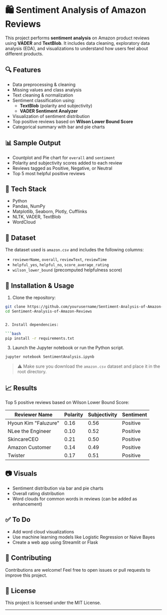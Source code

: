 # 🛍️ Sentiment Analysis of Amazon Reviews

This project performs **sentiment analysis** on Amazon product reviews using **VADER** and **TextBlob**. It includes data cleaning, exploratory data analysis (EDA), and visualizations to understand how users feel about different products.

## 🔍 Features

- Data preprocessing & cleaning
- Missing values and class analysis
- Text cleaning & normalization
- Sentiment classification using:
  - **TextBlob** (polarity and subjectivity)
  - **VADER Sentiment Analyzer**
- Visualization of sentiment distribution
- Top positive reviews based on **Wilson Lower Bound Score**
- Categorical summary with bar and pie charts

## 📊 Sample Output

- Countplot and Pie chart for `overall` and `sentiment`
- Polarity and subjectivity scores added to each review
- Reviews tagged as Positive, Negative, or Neutral
- Top 5 most helpful positive reviews

## 🧰 Tech Stack

- Python
- Pandas, NumPy
- Matplotlib, Seaborn, Plotly, Cufflinks
- NLTK, VADER, TextBlob
- WordCloud

## 📁 Dataset

The dataset used is `amazon.csv` and includes the following columns:
- `reviewerName`, `overall`, `reviewText`, `reviewTime`
- `helpful_yes`, `helpful_no`, `score_average_rating`
- `wilson_lower_bound` (precomputed helpfulness score)

## 🧪 Installation & Usage

1. Clone the repository:

```bash
git clone https://github.com/yourusername/Sentiment-Analysis-of-Amazon-Reviews.git
cd Sentiment-Analysis-of-Amazon-Reviews


2. Install dependencies:

```bash
pip install -r requirements.txt
```

3. Launch the Jupyter notebook or run the Python script.

```bash
jupyter notebook SentimentAnalysis.ipynb
```

> ⚠️ Make sure you download the `amazon.csv` dataset and place it in the root directory.

## 📈 Results

Top 5 positive reviews based on Wilson Lower Bound Score:

| Reviewer Name        | Polarity | Subjectivity | Sentiment |
| -------------------- | -------- | ------------ | --------- |
| Hyoun Kim "Faluzure" | 0.16     | 0.56         | Positive  |
| NLee the Engineer    | 0.10     | 0.52         | Positive  |
| SkincareCEO          | 0.21     | 0.50         | Positive  |
| Amazon Customer      | 0.14     | 0.49         | Positive  |
| Twister              | 0.17     | 0.51         | Positive  |

## 📷 Visuals

* Sentiment distribution via bar and pie charts
* Overall rating distribution
* Word clouds for common words in reviews (can be added as enhancement)

## ✅ To Do

* Add word cloud visualizations
* Use machine learning models like Logistic Regression or Naive Bayes
* Create a web app using Streamlit or Flask

## 🤝 Contributing

Contributions are welcome! Feel free to open issues or pull requests to improve this project.

## 📜 License

This project is licensed under the MIT License.

---
